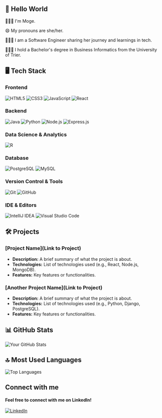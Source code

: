## 👋 Hello World

<p>🙋🏿‍♀️ I'm Moge.</p>
<p>😄 My pronouns are she/her.</p>
<p>👩🏿‍🎓 I am a Software Engineer sharing her journey and learnings in tech.</p>
<p>👩🏿‍💻 I hold a Bachelor's degree in Business Informatics from the University of Trier.</p>


## 🖥️ Tech Stack

### Frontend
![HTML5](https://img.shields.io/badge/-HTML5-E34F26?style=for-the-badge&logo=html5&logoColor=white)
![CSS3](https://img.shields.io/badge/-CSS3-1572B6?style=for-the-badge&logo=css3&logoColor=white)
![JavaScript](https://img.shields.io/badge/-JavaScript-F7DF1E?style=for-the-badge&logo=javascript&logoColor=black)
![React](https://img.shields.io/badge/-React-61DAFB?style=for-the-badge&logo=react&logoColor=white)

### Backend
![Java](https://img.shields.io/badge/-Java-007396?style=for-the-badge&logo=java&logoColor=white)
![Python](https://img.shields.io/badge/-Python-3776AB?style=for-the-badge&logo=python&logoColor=white)
![Node.js](https://img.shields.io/badge/-Node.js-339933?style=for-the-badge&logo=node.js&logoColor=white)
![Express.js](https://img.shields.io/badge/-Express.js-000000?style=for-the-badge&logo=express&logoColor=white)

### Data Science & Analytics
![R](https://img.shields.io/badge/-R-276DC3?style=for-the-badge&logo=r&logoColor=white)

### Database
![PostgreSQL](https://img.shields.io/badge/-PostgreSQL-336791?style=for-the-badge&logo=postgresql&logoColor=white)
![MySQL](https://img.shields.io/badge/-MySQL-4479A1?style=for-the-badge&logo=mysql&logoColor=white)

### Version Control & Tools
![Git](https://img.shields.io/badge/-Git-F05032?style=for-the-badge&logo=git&logoColor=white)
![GitHub](https://img.shields.io/badge/-GitHub-181717?style=for-the-badge&logo=github)

### IDE & Editors
![IntelliJ IDEA](https://img.shields.io/badge/-IntelliJ_IDEA-000000?style=for-the-badge&logo=intellijidea&logoColor=white)
![Visual Studio Code](https://img.shields.io/badge/-VS_Code-007ACC?style=for-the-badge&logo=visual-studio-code&logoColor=white)

## 🛠 Projects

### [Project Name](Link to Project)
- **Description:** A brief summary of what the project is about.
- **Technologies:** List of technologies used (e.g., React, Node.js, MongoDB).
- **Features:** Key features or functionalities.

### [Another Project Name](Link to Project)
- **Description:** A brief summary of what the project is about.
- **Technologies:** List of technologies used (e.g., Python, Django, PostgreSQL).
- **Features:** Key features or functionalities.


## 📊 GitHub Stats
![Your GitHub Stats](https://github-readme-stats.vercel.app/api?username=mobolajii&show_icons=true&&hide_title=true&hide=prs&count_private=true&include_all_commits=true&theme=radical)

## 🔝 Most Used Languages
![Top Languages](https://github-readme-stats.vercel.app/api/top-langs/?username=mobolajii&layout=compact&card_width=450&count_private=true&theme=tokyonight&bg_color=0d1117&title_color=58a6ff&text_color=c9d1d9&icon_color=2bbc8a&border_color=30363d)

## Connect with me
#### Feel free to connect with me on LinkedIn!
[![LinkedIn](https://img.shields.io/badge/LinkedIn-0A66C2?style=for-the-badge&logo=linkedin&logoColor=white)](https://www.linkedin.com/in/amogemola-okulaja-93b172294/?trk=opento_sprofile_details)









<!--
**mobolajii/mobolajii** is a ✨ _special_ ✨ repository because its `README.md` (this file) appears on your GitHub profile.

Here are some ideas to get you started:

- 🔭 I’m currently working on ...
- 🌱 I’m currently learning ...
- 👯 I’m looking to collaborate on ...
- 🤔 I’m looking for help with ...
- 💬 Ask me about ...
- 📫 How to reach me: ...
- 😄 Pronouns: ...
- ⚡ Fun fact: ...
-->
